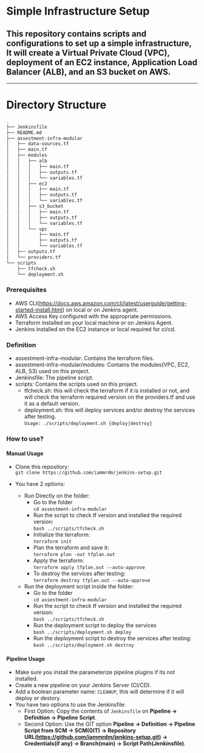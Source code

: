 # Simple Infrastructure Setup
## This repository contains scripts and configurations to set up a simple infrastructure, It will create a Virtual Private Cloud (VPC), deployment of an EC2 instance, Application Load Balancer (ALB), and an S3 bucket on AWS.

---
# Directory Structure
```bash
.
├── Jenkinsfile
├── README.md
├── assestment-infra-modular
│   ├── data-sources.tf
│   ├── main.tf
│   ├── modules
│   │   ├── alb
│   │   │   ├── main.tf
│   │   │   ├── outputs.tf
│   │   │   └── variables.tf
│   │   ├── ec2
│   │   │   ├── main.tf
│   │   │   ├── outputs.tf
│   │   │   └── variables.tf
│   │   ├── s3_bucket
│   │   │   ├── main.tf
│   │   │   ├── outputs.tf
│   │   │   └── variables.tf
│   │   └── vpc
│   │       ├── main.tf
│   │       ├── outputs.tf
│   │       └── variables.tf
│   ├── outputs.tf
│   └── providers.tf
└── scripts
    ├── tfcheck.sh
    └── deployment.sh
```

### Prerequisites
- AWS CLI(https://docs.aws.amazon.com/cli/latest/userguide/getting-started-install.html) on local or on Jenkins agent.
- AWS Access Key configured with the appropriate permissions.
- Terraform installed on your local machine or on Jenkins Agent.
- Jenkins installed on the EC2 instance or local required for ci/cd.


### Definition
- assestment-infra-modular: Contains the terraform files.
- assestment-infra-modular/modules: Contains the modules(VPC, EC2, ALB, S3) used on this project.
- Jenkinsfile: The pipeline script.
- scripts: Contains the scripts used on this project.
    - tfcheck.sh: this will check the terraform if it is installed or not, and will check the terraform required version on the providers.tf and use it as a default version.
    - deployment.sh: this will deploy services and/or destroy the services after testing.  
    `Usage: ./scripts/deployment.sh {deploy|destroy}`

### How to use?

#### Manual Usage
- Clone this repository:  
`git clone https://github.com/iammrdm/jenkins-setup.git` 

- You have 2 options:
    - Run Directly on the folder:
        - Go to the folder  
        `cd assestment-infra-modular`
        - Run the script to check tf version and installed the required version:  
        `bash ../scripts/tfcheck.sh`
        - Initialize the terraform:  
        `terraform init`
        - Plan the terraform and save it:  
        `terraform plan -out tfplan.out`
        - Apply the terraform:  
        `terraform apply tfplan.out --auto-approve`
        - To destroy the services after testing:  
        `terraform destroy tfplan.out --auto-approve`
    - Run the deployment script inside the folder:
        - Go to the folder  
        `cd assestment-infra-modular`
        - Run the script to check tf version and installed the required version:  
        `bash ../scripts/tfcheck.sh`
        - Run the deployment script to deploy the services  
        `bash ../scripts/deployment.sh deploy`
        - Run the deployment script to destroy the services after testing:  
        `bash ../scripts/deployment.sh destroy`

#### Pipeline Usage
- Make sure you install the parameterize pipeline plugins if its not installed.
- Create a new pipeline on your Jenkins Server (CI/CD).
- Add a boolean parameter name: `CLEANUP`, this will determine if it will deploy or destory.
- You have two options to use the Jenkinsfile:
    - First Option: Copy the contents of `Jenkinsfile` on <b>Pipeline -> Definition -> Pipeline Script</b>.
    - Second Option: Use the GIT option <b>Pipeline -> Definition -> Pipeline Script from SCM -> SCM(GIT) -> Repository URL(https://github.com/iammrdm/jenkins-setup.git) -> Credentials(if any) -> Branch(main) -> Script Path(Jenkinsfile)</b>.
